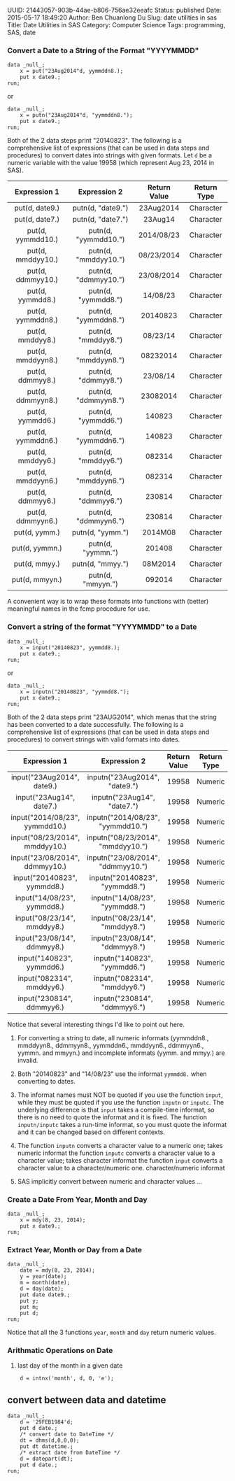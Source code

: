 UUID: 21443057-903b-44ae-b806-756ae32eeafc
Status: published
Date: 2015-05-17 18:49:20
Author: Ben Chuanlong Du
Slug: date utilities in sas
Title: Date Utilities in SAS
Category: Computer Science
Tags: programming, SAS, date

### Convert a Date to a String of the Format "YYYYMMDD"

    data _null_;
        x = put("23Aug2014"d, yymmddn8.);
        put x date9.;
    run;

or

    data _null_;
        x = putn("23Aug2014"d, "yymmddn8.");
        put x date9.;
    run;

Both of the 2 data steps print "20140823".
The following is a comprehensive list of expressions 
(that can be used in data steps and procedures)
to convert dates into strings with given formats. 
Let `d` be a numeric variable with the value 19958 
(which represent Aug 23, 2014 in SAS).

|Expression 1|Expression 2|Return Value|Return Type|
|:------------:|:------------:|:------------:|:-----------:|
|put(d, date9.)|putn(d, "date9.")|23Aug2014|Character|
|put(d, date7.)|putn(d, "date7.")|23Aug14|Character|
|put(d, yymmdd10.)|putn(d, "yymmdd10.")|2014/08/23|Character|
|put(d, mmddyy10.)|putn(d, "mmddyy10.")|08/23/2014|Character|
|put(d, ddmmyy10.)|putn(d, "ddmmyy10.")|23/08/2014|Character|
|put(d, yymmdd8.)|putn(d, "yymmdd8.")|14/08/23|Character|
|put(d, yymmddn8.)|putn(d, "yymmddn8.")|20140823|Character|
|put(d, mmddyy8.)|putn(d, "mmddyy8.")|08/23/14|Character|
|put(d, mmddyyn8.)|putn(d, "mmddyyn8.")|08232014|Character|
|put(d, ddmmyy8.)|putn(d, "ddmmyy8.")|23/08/14|Character|
|put(d, ddmmyyn8.)|putn(d, "ddmmyyn8.")|23082014|Character|
|put(d, yymmdd6.)|putn(d, "yymmdd6.")|140823|Character|
|put(d, yymmddn6.)|putn(d, "yymmddn6.")|140823|Character|
|put(d, mmddyy6.)|putn(d, "mmddyy6.")|082314|Character|
|put(d, mmddyyn6.)|putn(d, "mmddyyn6.")|082314|Character|
|put(d, ddmmyy6.)|putn(d, "ddmmyy6.")|230814|Character|
|put(d, ddmmyyn6.)|putn(d, "ddmmyyn6.")|230814|Character|
|put(d, yymm.)|putn(d, "yymm.")|2014M08|Character|
|put(d, yymmn.)|putn(d, "yymmn.")|201408|Character|
|put(d, mmyy.)|putn(d, "mmyy.")|08M2014|Character|
|put(d, mmyyn.)|putn(d, "mmyyn.")|092014|Character|

A convenient way is to wrap these formats 
into functions with (better) meaningful names in the fcmp procedure for use.

### Convert a string of the format "YYYYMMDD" to a Date

    data _null_;
        x = input("20140823", yymmdd8.);
        put x date9.;
    run;

or

    data _null_;
        x = inputn("20140823", "yymmdd8.");
        put x date9.;
    run;

Both of the 2 data steps print "23AUG2014",
which menas that the string has been converted to a date successfully.
The following is a comprehensive list of expressions
(that can be used in data steps and procedures)
to convert strings with valid formats into dates.

|Expression 1|Expression 2|Return Value|Return Type|
|:------------:|:------------:|:------------:|:-----------:|
|input("23Aug2014", date9.)|inputn("23Aug2014", "date9.")|19958|Numeric|
|input("23Aug14", date7.)|inputn("23Aug14", "date7.")|19958|Numeric|
|input("2014/08/23", yymmdd10.)|inputn("2014/08/23", "yymmdd10.")|19958|Numeric|
|input("08/23/2014", mmddyy10.)|inputn("08/23/2014", "mmddyy10.")|19958|Numeric|
|input("23/08/2014", ddmmyy10.)|inputn("23/08/2014", "ddmmyy10.")|19958|Numeric|
|input("20140823", yymmdd8.)|inputn("20140823", "yymmdd8.")|19958|Numeric|
|input("14/08/23", yymmdd8.)|inputn("14/08/23", "yymmdd8.")|19958|Numeric|
|input("08/23/14", mmddyy8.)|inputn("08/23/14", "mmddyy8.")|19958|Numeric|
|input("23/08/14", ddmmyy8.)|inputn("23/08/14", "ddmmyy8.")|19958|Numeric|
|input("140823", yymmdd6.)|inputn("140823", "yymmdd6.")|19958|Numeric|
|input("082314", mmddyy6.)|inputn("082314", "mmddyy6.")|19958|Numeric|
|input("230814", ddmmyy6.)|inputn("230814", "ddmmyy6.")|19958|Numeric|

Notice that several interesting things I'd like to point out here.

1. For converting a string to date, 
all numeric informats 
(yymmddn8., mmddyyn8., ddmmyyn8., yymmddn6., mmddyyn6., ddmmyyn6., yymmn. and mmyyn.)
and incomplete informats (yymm. and mmyy.) are invalid.

2. Both "20140823" and "14/08/23" use the informat `yymmdd8.`
when converting to dates.

3. The informat names must NOT be quoted if you use the function `input`,
while they must be quoted if you use the function `inputn` or `inputc`.
The underlying difference is that `input` takes a compile-time informat,
so there is no need to quote the informat and it is fixed.
The function `inputn/inputc` takes a run-time informat,
so you must quote the informat and it can be changed based on different contexts.

2. The function `inputn` converts a character value to a numeric one;
takes numeric informat
the function `inputc` converts a character value to a character value;
takes character informat
the function `input` converts a character value to a character/numeric one.
character/numeric informat

3. SAS implicitly convert between numeric and character values ...

### Create a Date From Year, Month and Day

    data _null_;
        x = mdy(8, 23, 2014);
        put x date9.;
    run;

### Extract Year, Month or Day from a Date

    data _null_;
        date = mdy(8, 23, 2014);
        y = year(date);
        m = month(date);
        d = day(date);
        put date date9.;
        put y;
        put m;
        put d;
    run;

Notice that all the 3 functions `year`, `month` and `day` return numeric values.

### Arithmatic Operations on Date

1. last day of the month in a given date
```SAS
    d = intnx('month', d, 0, 'e');
```

## convert between data and datetime
```SAS
data _null_;
    d = '29FEB1984'd;
    put d date.;
    /* convert date to DateTime */
    dt = dhms(d,0,0,0);
    put dt datetime.;
    /* extract date from DateTime */
    d = datepart(dt);
    put d date.;
run;
```

